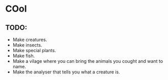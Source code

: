 # COol

## TODO:
 - Make creatures.
 - Make insects.
 - Make special plants.
 - Make fish.
 - Make a vilage where you can bring the animals you cought and want to name. 
 - Make the analyser that tells you what a creature is. 